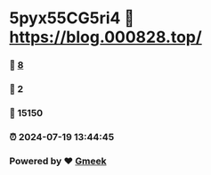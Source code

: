 # 5pyx55CG5ri4 :link: https://blog.000828.top/ 
### :page_facing_up: [8](https://blog.000828.top//tag.html) 
### :speech_balloon: 2 
### :hibiscus: 15150 
### :alarm_clock: 2024-07-19 13:44:45 
### Powered by :heart: [Gmeek](https://github.com/Meekdai/Gmeek)
